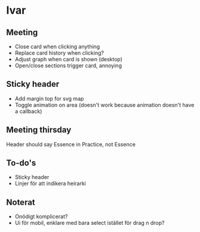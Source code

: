# Ivar

## Meeting
* Close card when clicking anything
* Replace card history when clicking?
* Adjust graph when card is shown (desktop)
* Open/close sections trigger card, annoying


## Sticky header
* Add margin top for svg map
* Toggle animation on area (doesn't work because animation doesn't have a callback)


## Meeting thirsday
Header should say Essence in Practice, not Essence

## To-do's
* Sticky header
* Linjer för att indikera heirarki

## Noterat
* Onödigt komplicerat?
* Ui för mobil, enklare med bara select istället för drag n drop?
